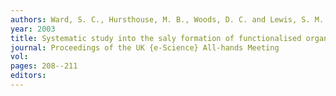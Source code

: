 ```yaml
---
authors: Ward, S. C., Hursthouse, M. B., Woods, D. C. and Lewis, S. M. 
year: 2003 
title: Systematic study into the saly formation of functionalised organic substrates 
journal: Proceedings of the UK {e-Science} All-hands Meeting 
vol: 
pages: 208--211 
editors: 
---
```

